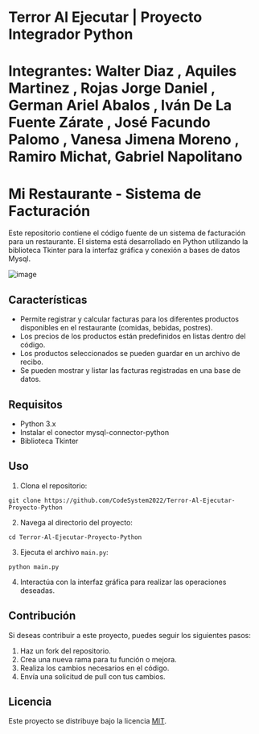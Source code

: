 # Terror Al Ejecutar | Proyecto Integrador Python
# Integrantes: Walter Diaz , Aquiles Martinez , Rojas Jorge Daniel , German Ariel Abalos , Iván De La Fuente Zárate , José Facundo Palomo , Vanesa Jimena Moreno , Ramiro Michat, Gabriel Napolitano

# Mi Restaurante - Sistema de Facturación

Este repositorio contiene el código fuente de un sistema de facturación para un restaurante. El sistema está desarrollado en Python utilizando la biblioteca Tkinter para la interfaz gráfica y conexión a bases de datos Mysql.

![image](https://github.com/CodeSystem2022/Terror-Al-Ejecutar-Proyecto-Python/assets/98287091/16a8cedf-02e0-4e9d-99d6-9cf3a419cea6)


## Características

- Permite registrar y calcular facturas para los diferentes productos disponibles en el restaurante (comidas, bebidas, postres).
- Los precios de los productos están predefinidos en listas dentro del código.
- Los productos seleccionados se pueden guardar en un archivo de recibo.
- Se pueden mostrar y listar las facturas registradas en una base de datos.

## Requisitos

- Python 3.x
- Instalar el conector mysql-connector-python
- Biblioteca Tkinter

## Uso

1. Clona el repositorio:

`git clone https://github.com/CodeSystem2022/Terror-Al-Ejecutar-Proyecto-Python`


2. Navega al directorio del proyecto:

`cd Terror-Al-Ejecutar-Proyecto-Python`


3. Ejecuta el archivo `main.py`:

`python main.py`


4. Interactúa con la interfaz gráfica para realizar las operaciones deseadas.

## Contribución

Si deseas contribuir a este proyecto, puedes seguir los siguientes pasos:

1. Haz un fork del repositorio.
2. Crea una nueva rama para tu función o mejora.
3. Realiza los cambios necesarios en el código.
4. Envía una solicitud de pull con tus cambios.

## Licencia

Este proyecto se distribuye bajo la licencia [MIT](LICENSE).




